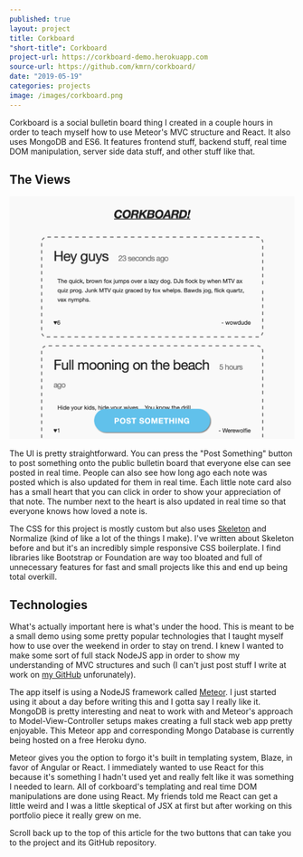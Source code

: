 ```yaml
---
published: true
layout: project
title: Corkboard
"short-title": Corkboard
project-url: https://corkboard-demo.herokuapp.com
source-url: https://github.com/kmrn/corkboard/
date: "2019-05-19"
categories: projects
image: /images/corkboard.png
---
```


Corkboard is a social bulletin board thing I created in a couple hours in order to teach myself how to use Meteor's MVC structure and React. It also uses MongoDB and ES6. It features frontend stuff, backend stuff, real time DOM manipulation, server side data stuff, and other stuff like that.

## The Views

![the app](/images/corkboard.png)

The UI is pretty straightforward. You can press the "Post Something" button to post something onto the public bulletin board that everyone else can see posted in real time. People can also see how long ago each note was posted which is also updated for them in real time. Each little note card also has a small heart that you can click in order to show your appreciation of that note. The number next to the heart is also updated in real time so that everyone knows how loved a note is.

The CSS for this project is mostly custom but also uses [Skeleton](http://getskeleton.com) and Normalize (kind of like a lot of the things I make). I've written about Skeleton before and but it's an incredibly simple responsive CSS boilerplate. I find libraries like Bootstrap or Foundation are way too bloated and full of unnecessary features for fast and small projects like this and end up being total overkill.


## Technologies
What's actually important here is what's under the hood. This is meant to be a small demo using some pretty popular technologies that I taught myself how to use over the weekend in order to stay on trend. I knew I wanted to make some sort of full stack NodeJS app in order to show my understanding of MVC structures and such (I can't just post stuff I write at work on [my GitHub](https://github.com/kmrn) unforunately).

The app itself is using a NodeJS framework called [Meteor](https://www.meteor.com). I just started using it about a day before writing this and I gotta say I really like it. MongoDB is pretty interesting and neat to work with and Meteor's approach to Model-View-Controller setups makes creating a full stack web app pretty enjoyable. This Meteor app and corresponding Mongo Database is currently being hosted on a free Heroku dyno.

Meteor gives you the option to forgo it's built in templating system, Blaze, in favor of Angular or React. I immediately wanted to use React for this because it's something I hadn't used yet and really felt like it was something I needed to learn. All of corkboard's templating and real time DOM manipulations are done using React. My friends told me React can get a little weird and I was a little skeptical of JSX at first but after working on this portfolio piece it really grew on me.


Scroll back up to the top of this article for the two buttons that can take you to the project and its GitHub repository.
